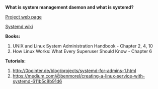 **What is system management daemon and what is systemd?**

[Project web page](https://github.com/systemd/systemd)

[Systemd wiki](https://www.freedesktop.org/wiki/Software/systemd/)

**Books:**
1. UNIX and Linux System Administration Handbook - Chapter 2, 4, 10
2. How Linux Works: What Every Superuser Should Know - Chapter 6

**Tutorials:**
1. http://0pointer.de/blog/projects/systemd-for-admins-1.html
2. https://medium.com/@benmorel/creating-a-linux-service-with-systemd-611b5c8b91d6
